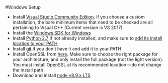 #Windows Setup
* Install [Visual Studio Community Edition](https://beta.visualstudio.com/downloads/). If you choose a custom installation, the bare minimum items that need to be checked are all pertaining to Visual C++ (Current version is VS 2017)
* Install the [Windows SDK for Windows](https://developer.microsoft.com/en-us/windows/downloads/windows-8-1-sdk)
* Install [Python 2.7](https://www.python.org/download/releases/2.7/) if not already installed, and make sure to [add its install location to your PATH](http://www.anthonydebarros.com/2014/02/16/setting-up-python-in-windows-8-1/)
* Install [git](https://git-scm.com/download/win) if you don't have it and add it to your PATH 
* Install OpenSSL from [here](http://slproweb.com/products/Win32OpenSSL.html). Make sure to choose the right package for your architecture, and only install the full package (not the light version). You must install OpenSSL at its recommended location — do not change the install path
* Download and install [node v8.9.x LTS](https://nodejs.org/en/) 
